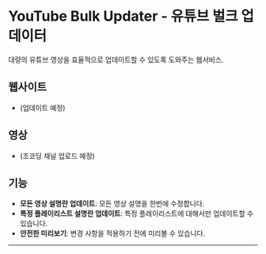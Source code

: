 # YouTube Bulk Updater - 유튜브 벌크 업데이터

대량의 유튜브 영상을 효율적으로 업데이트할 수 있도록 도와주는 웹서비스.

## 웹사이트
- (업데이트 예정)

## 영상
- (조코딩 채널 업로드 예정)

## 기능
- **모든 영상 설명란 업데이트**: 모든 영상 설명을 한번에 수정합니다.
- **특정 플레이리스트 설명란 업데이트**: 특정 플레이리스트에 대해서만 업데이트할 수 있습니다.
- **안전한 미리보기**: 변경 사항을 적용하기 전에 미리볼 수 있습니다.

---
